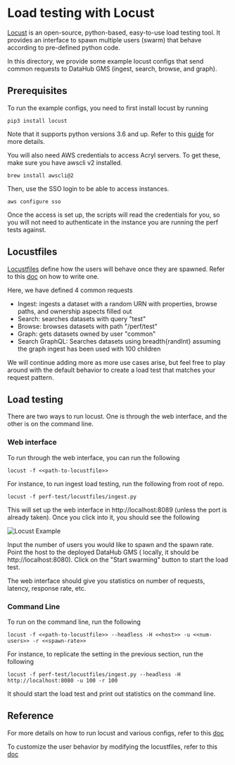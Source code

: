# Load testing with Locust

[Locust](https://locust.io/) is an open-source, python-based, easy-to-use load testing tool. It provides an interface to
spawn multiple users (swarm) that behave according to pre-defined python code.

In this directory, we provide some example locust configs that send common requests to DataHub GMS (ingest, search,
browse, and graph).

## Prerequisites

To run the example configs, you need to first install locust by running

```shell
pip3 install locust
```

Note that it supports python versions 3.6 and up. Refer to
this [guide](https://docs.locust.io/en/stable/installation.html) for more details.

You will also need AWS credentials to access Acryl servers. To get these, make sure you have awscli v2 installed.
```shell
brew install awscli@2
```

Then, use the SSO login to be able to access instances.
```shell
aws configure sso
```

Once the access is set up, the scripts will read the credentials for you, so you will not need to authenticate in the instance you are running the perf tests against.

## Locustfiles

[Locustfiles](./locustfiles) define how the users will behave once they are spawned. Refer to
this [doc](https://docs.locust.io/en/stable/writing-a-locustfile.html) on how to write one.

Here, we have defined 4 common requests

- Ingest: ingests a dataset with a random URN with properties, browse paths, and ownership aspects filled out
- Search: searches datasets with query "test"
- Browse: browses datasets with path "/perf/test"
- Graph: gets datasets owned by user "common"
- Search GraphQL: Searches datasets using breadth{randInt} assuming the graph ingest has been used with 100 children

We will continue adding more as more use cases arise, but feel free to play around with the default behavior to create a
load test that matches your request pattern.

## Load testing

There are two ways to run locust. One is through the web interface, and the other is on the command line.

### Web interface

To run through the web interface, you can run the following

```shell
locust -f <<path-to-locustfile>>
```

For instance, to run ingest load testing, run the following from root of repo.

```shell
locust -f perf-test/locustfiles/ingest.py
```

This will set up the web interface in http://localhost:8089 (unless the port is already taken). Once you click into it,
you should see the following

![Locust Example](../docs/imgs/locust-example.png)

Input the number of users you would like to spawn and the spawn rate. Point the host to the deployed DataHub GMS (
locally, it should be http://localhost:8080). Click on the "Start swarming" button to start the load test.

The web interface should give you statistics on number of requests, latency, response rate, etc.

### Command Line

To run on the command line, run the following

```shell
locust -f <<path-to-locustfile>> --headless -H <<host>> -u <<num-users>> -r <<spawn-rate>>
```

For instance, to replicate the setting in the previous section, run the following

```shell
locust -f perf-test/locustfiles/ingest.py --headless -H http://localhost:8080 -u 100 -r 100
```

It should start the load test and print out statistics on the command line.

## Reference

For more details on how to run locust and various configs, refer to
this [doc](https://docs.locust.io/en/stable/configuration.html)

To customize the user behavior by modifying the locustfiles, refer to
this [doc](https://docs.locust.io/en/stable/writing-a-locustfile.html)
